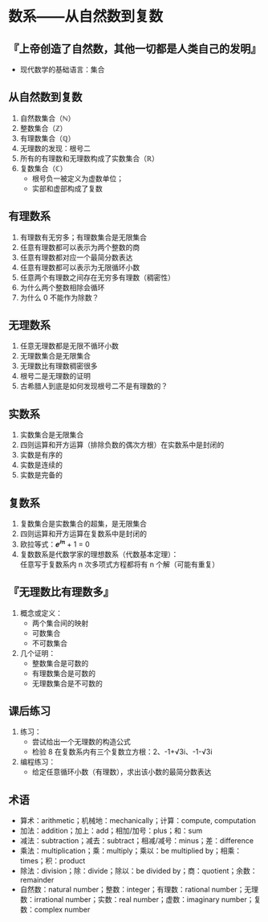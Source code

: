 # 数系——从自然数到复数

		
## 『上帝创造了自然数，其他一切都是人类自己的发明』

- 现代数学的基础语言：集合

		
## 从自然数到复数

1. 自然数集合（ℕ）
1. 整数集合（ℤ）
1. 有理数集合（ℚ）
1. 无理数的发现：根号二
1. 所有的有理数和无理数构成了实数集合（ℝ）
1. 复数集合（ℂ）
   - 根号负一被定义为虚数单位；
   - 实部和虚部构成了复数

		
## 有理数系

1. 有理数有无穷多；有理数集合是无限集合
1. 任意有理数都可以表示为两个整数的商
1. 任意有理数都对应一个最简分数表达
1. 任意有理数都可以表示为无限循环小数
1. 任意两个有理数之间存在无穷多有理数（稠密性）
1. 为什么两个整数相除会循环
1. 为什么 0 不能作为除数？

		
## 无理数系

1. 任意无理数都是无限不循环小数
1. 无理数集合是无限集合
1. 无理数比有理数稠密很多
1. 根号二是无理数的证明
1. 古希腊人到底是如何发现根号二不是有理数的？

		
## 实数系

1. 实数集合是无限集合
1. 四则运算和开方运算（排除负数的偶次方根）在实数系中是封闭的
1. 实数是有序的
1. 实数是连续的
1. 实数是完备的

		
## 复数系

1. 复数集合是实数集合的超集，是无限集合
1. 四则运算和开方运算在复数系中是封闭的
1. 欧拉等式：𝒆<sup>𝒊𝛑</sup> + 1 = 0
1. 复数数系是代数学家的理想数系（代数基本定理）：  
任意写于复数系内 n 次多项式方程都将有 n 个解（可能有重复）

		
## 『无理数比有理数多』

1. 概念或定义：
   - 两个集合间的映射
   - 可数集合
   - 不可数集合
1. 几个证明：
   - 整数集合是可数的
   - 有理数集合是可数的
   - 无理数集合是不可数的

		
## 课后练习

1. 练习：
   - 尝试给出一个无理数的构造公式
   - 检验 8 在复数系内有三个复数立方根：2、-1+√3i、-1-√3i
1. 编程练习：
   - 给定任意循环小数（有理数），求出该小数的最简分数表达

		
## 术语

- 算术：arithmetic；机械地：mechanically；计算：compute, computation
- 加法：addition；加上：add；相加/加号：plus；和：sum
- 减法：subtraction；减去：subtract；相减/减号：minus；差：difference
- 乘法：multiplication；乘：multiply；乘以：be multiplied by；相乘：times；积：product
- 除法：division；除：divide；除以：be divided by；商：quotient；余数：remainder
- 自然数：natural number；整数：integer；有理数：rational number；无理数：irrational number；实数：real number；虚数：imaginary number；复数：complex number

